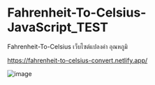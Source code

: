 # Fahrenheit-To-Celsius-JavaScript_TEST
Fahrenheit-To-Celsius เว็บไซต์แปลงค่า อุณหภูมิ

https://fahrenheit-to-celsius-convert.netlify.app/

![image](https://github.com/user-attachments/assets/95fe6421-8580-460e-af23-a5755751c781)
